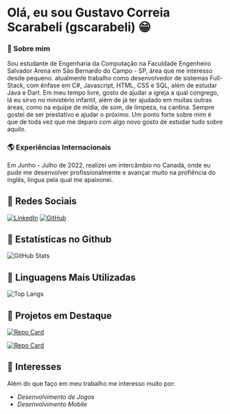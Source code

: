 # Olá, eu sou Gustavo Correia Scarabeli (gscarabeli) 😁

### 📕 Sobre mim
Sou estudante de Engenharia da Computação na Faculdade Engenheiro Salvador Arena em São Bernardo do Campo - SP, área que me interesso desde pequeno. atualmente trabalho como desenvolvedor de sistemas Full-Stack, com ênfase em C#, Javascript, HTML, CSS e SQL, além de estudar Java e Dart.
Em meu tempo livre, gosto de ajudar a igreja a qual congrego, lá eu sirvo no ministério infantil, além de já ter ajudado em muitas outras áreas, como na equipe de mídia, de som, de limpeza, na cantina. Sempre gostei de ser prestativo e ajudar o próximo. Um ponto forte sobre mim é que de toda vez que me deparo com algo novo gosto de estudar tudo sobre aquilo.

### 🌎 Experiências Internacionais
Em Junho - Julho de 2022, realizei um intercâmbio no Canadá, onde eu pude me desenvolver profissionalmente e avançar muito na profiência do inglês, língua pela qual me apaixonei.

## 📱 Redes Sociais
[![LinkedIn](https://img.shields.io/badge/LinkedIn-000?style=for-the-badge&logo=linkedin&logoColor=0E76A8)](https://www.linkedin.com/in/gustavo-scarabeli/) [![GitHub](https://img.shields.io/badge/GitHub-100000?style=for-the-badge&logo=github&logoColor=white)](https://github.com/gscarabeli)

## 💼 Estatísticas no Github

![GitHub Stats](https://github-readme-stats.vercel.app/api?username=gscarabeli&theme=transparent&bg_color=000&border_color=30A3DC&show_icons=true&icon_color=30A3DC&title_color=E94D5F&text_color=FFF)

## 🚀 Linguagens Mais Utilizadas

![Top Langs](https://github-readme-stats-git-masterrstaa-rickstaa.vercel.app/api/top-langs/?username=gscarabeli&bg_color=000&border_color=30A3DC&title_color=E94D5F&text_color=FFF)

## 📌 Projetos em Destaque

[![Repo Card](https://github-readme-stats.vercel.app/api/pin/?username=gscarabeli&repo=StarFlux&bg_color=000&border_color=30A3DC&show_icons=true&icon_color=30A3DC&title_color=E94D5F&text_color=FFF)](https://github.com/gscarabeli/StarFlux)

[![Repo Card](https://github-readme-stats.vercel.app/api/pin/?username=gscarabeli&repo=Tasks_app&bg_color=000&border_color=30A3DC&show_icons=true&icon_color=30A3DC&title_color=E94D5F&text_color=FFF)](https://github.com/gscarabeli/Tasks_app)

## 🧠 Interesses

Além do que faço em meu trabalho me interesso muito por:

- *Desenvolvimento de Jogos*
- *Desenvolvimento Mobile*
